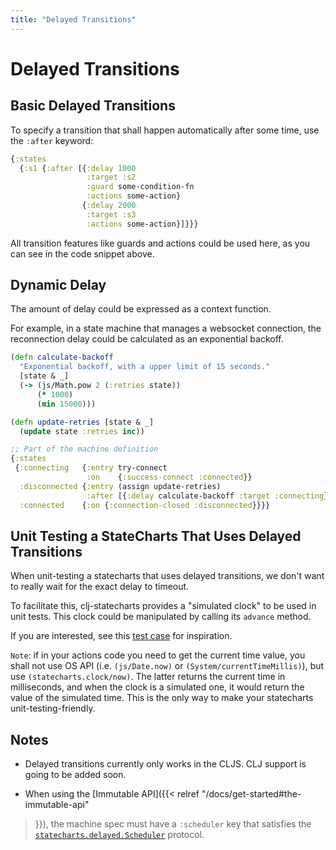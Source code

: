```yaml
---
title: "Delayed Transitions"
---
```

# Delayed Transitions

## Basic Delayed Transitions

To specify a transition that shall happen automatically after some time, use the
`:after` keyword:

```clojure
{:states
  {:s1 {:after [{:delay 1000
                 :target :s2
                 :guard some-condition-fn
                 :actions some-action}
                {:delay 2000
                 :target :s3
                 :actions some-action}]}}}
```

All transition features like guards and actions could be used here, as
you can see in the code snippet above.

## Dynamic Delay

The amount of delay could be expressed as a context function.

For example, in a state machine that manages a websocket connection,
the reconnection delay could be calculated as an exponential backoff.

```clojure
(defn calculate-backoff
  "Exponential backoff, with a upper limit of 15 seconds."
  [state & _]
  (-> (js/Math.pow 2 (:retries state))
      (* 1000)
      (min 15000)))

(defn update-retries [state & _]
  (update state :retries inc))

;; Part of the machine definition
{:states
 {:connecting   {:entry try-connect
                 :on    {:success-connect :connected}}
  :disconnected {:entry (assign update-retries)
                 :after [{:delay calculate-backoff :target :connecting}]}
  :connected    {:on {:connection-closed :disconnected}}}}
```

## Unit Testing a StateCharts That Uses Delayed Transitions

When unit-testing a statecharts that uses delayed transitions, we don't want to
really wait for the exact delay to timeout.

To facilitate this, clj-statecharts provides a "simulated clock" to be used in
unit tests. This clock could be manipulated by calling its `advance` method.

If you are interested, see this
[test case](https://github.com/lucywang000/clj-statecharts/blob/v0.1.5/test/statecharts/integrations/re_frame_test.cljc#L48-L60)
for inspiration.

`Note`: if in your actions code you need to get the current time value, you
shall not use OS API (i.e. `(js/Date.now)` or `(System/currentTimeMillis)`), but
use `(statecharts.clock/now)`. The latter returns the current time in
milliseconds, and when the clock is a simulated one, it would return the value
of the simulated time. This is the only way to make your statecharts
unit-testing-friendly.

## Notes

* Delayed transitions currently only works in the CLJS. CLJ support is going to be added soon.

* When using the [Immutable API]({{< relref "/docs/get-started#the-immutable-api"
>}}), the machine spec must have a `:scheduler` key that satisfies the
[`statecharts.delayed.Scheduler`](https://github.com/lucywang000/clj-statecharts/blob/master/src/statecharts/delayed.cljc#L6-L8) protocol.
